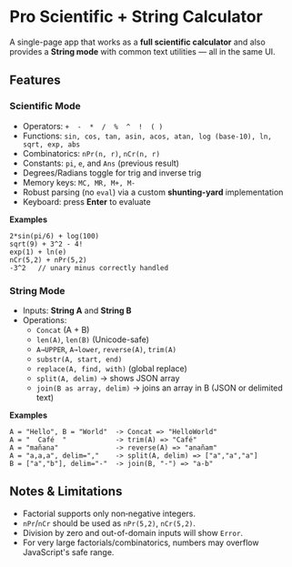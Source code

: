 # Pro Scientific + String Calculator

A single-page app that works as a **full scientific calculator** and also provides a **String mode** with common text utilities — all in the same UI.

## Features

### Scientific Mode
- Operators: `+  -  *  /  %  ^  !  ( )`
- Functions: `sin, cos, tan, asin, acos, atan, log (base-10), ln, sqrt, exp, abs`
- Combinatorics: `nPr(n, r)`, `nCr(n, r)`
- Constants: `pi`, `e`, and `Ans` (previous result)
- Degrees/Radians toggle for trig and inverse trig
- Memory keys: `MC, MR, M+, M-`
- Robust parsing (no `eval`) via a custom **shunting-yard** implementation
- Keyboard: press **Enter** to evaluate

**Examples**
```
2*sin(pi/6) + log(100)
sqrt(9) + 3^2 - 4!
exp(1) + ln(e)
nCr(5,2) + nPr(5,2)
-3^2   // unary minus correctly handled
```

### String Mode
- Inputs: **String A** and **String B**
- Operations:
  - `Concat` (A + B)
  - `len(A)`, `len(B)` (Unicode-safe)
  - `A→UPPER`, `A→lower`, `reverse(A)`, `trim(A)`
  - `substr(A, start, end)`
  - `replace(A, find, with)` (global replace)
  - `split(A, delim)` → shows JSON array
  - `join(B as array, delim)` → joins an array in B (JSON or delimited text)

**Examples**
```
A = "Hello", B = "World"  -> Concat => "HelloWorld"
A = "  Café  "            -> trim(A) => "Café"
A = "mañana"              -> reverse(A) => "anañam"
A = "a,a,a", delim=","    -> split(A, delim) => ["a","a","a"]
B = ["a","b"], delim="-"  -> join(B, "-") => "a-b"
```

## Notes & Limitations
- Factorial supports only non‑negative integers.
- `nPr`/`nCr` should be used as `nPr(5,2)`, `nCr(5,2)`.
- Division by zero and out-of-domain inputs will show `Error`.
- For very large factorials/combinatorics, numbers may overflow JavaScript's safe range.
